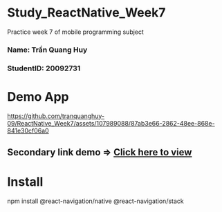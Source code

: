 # Study_ReactNative_Week7
Practice week 7 of mobile programming subject

<h3>Name: Trần Quang Huy</h3>
<h3>StudentID: 20092731</h3>

# Demo App
https://github.com/tranquanghuy-09/ReactNative_Week7/assets/107989088/87ab3e66-2862-48ee-868e-841e30cf06a0

## Secondary link demo => [Click here to view](https://youtu.be/ITd36OCcWmE)

# Install

npm install @react-navigation/native @react-navigation/stack    
